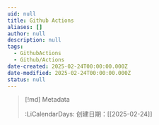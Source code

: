```yaml
---
uid: null
title: Github Actions
aliases: []
author: null
description: null
tags:
  - GithubActions
  - Github/Actions
date-created: 2025-02-24T00:00:00.000Z
date-modified: 2025-02-24T00:00:00.000Z
status: null
---
```


> [!md] Metadata
>
>
> :LiCalendarDays: 创建日期：[[2025-02-24]]
